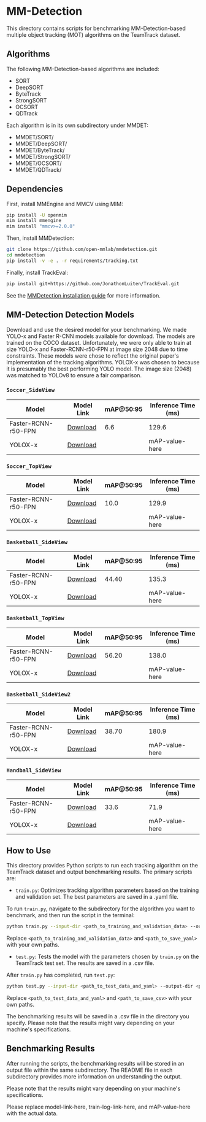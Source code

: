 # MM-Detection

This directory contains scripts for benchmarking MM-Detection-based multiple object tracking (MOT) algorithms on the TeamTrack dataset.

## Algorithms

The following MM-Detection-based algorithms are included:

- SORT
- DeepSORT
- ByteTrack
- StrongSORT
- OCSORT
- QDTrack

Each algorithm is in its own subdirectory under MMDET:

- MMDET/SORT/
- MMDET/DeepSORT/
- MMDET/ByteTrack/
- MMDET/StrongSORT/
- MMDET/OCSORT/
- MMDET/QDTrack/

## Dependencies

First, install MMEngine and MMCV using MIM:

```bash
pip install -U openmim
mim install mmengine
mim install "mmcv>=2.0.0"
```

Then, install MMDetection:

```bash
git clone https://github.com/open-mmlab/mmdetection.git
cd mmdetection
pip install -v -e . -r requirements/tracking.txt
```

Finally, install TrackEval:

```bash
pip install git+https://github.com/JonathonLuiten/TrackEval.git
```

See the [MMDetection installation guide](https://mmdetection.readthedocs.io/en/latest/get_started.html) for more information.

## MM-Detection Detection Models

Download and use the desired model for your benchmarking. We made YOLO-x and Faster R-CNN models available for download. The models are trained on the COCO dataset. Unfortunately, we were only able to train at size YOLO-x and Faster-RCNN-r50-FPN at image size 2048 due to time constraints. These models were chose to reflect the original paper's implementation of the tracking algorithms. YOLOX-x was chosen to because it is presumably the best performing YOLO model. The image size (2048) was matched to YOLOv8 to ensure a fair comparison.

### `Soccer_SideView`

| Model               | Model Link    | mAP@50:95 | Inference Time (ms) |
| ------------------- | ------------- | --------- | ------------------- |
| Faster-RCNN-r50-FPN | [Download](#) | 6.6       | 129.6               |
| YOLOX-x             | [Download](#) |           | mAP-value-here      |

### `Soccer_TopView`

| Model               | Model Link    | mAP@50:95 | Inference Time (ms) |
| ------------------- | ------------- | --------- | ------------------- |
| Faster-RCNN-r50-FPN | [Download](#) | 10.0      | 129.9               |
| YOLOX-x             | [Download](#) |           | mAP-value-here      |

### `Basketball_SideView`

| Model               | Model Link    | mAP@50:95 | Inference Time (ms) |
| ------------------- | ------------- | --------- | ------------------- |
| Faster-RCNN-r50-FPN | [Download](#) | 44.40     | 135.3               |
| YOLOX-x             | [Download](#) |           | mAP-value-here      |

### `Basketball_TopView`

| Model               | Model Link    | mAP@50:95 | Inference Time (ms) |
| ------------------- | ------------- | --------- | ------------------- |
| Faster-RCNN-r50-FPN | [Download](#) | 56.20     | 138.0               |
| YOLOX-x             | [Download](#) |           | mAP-value-here      |

### `Basketball_SideView2`

| Model               | Model Link    | mAP@50:95 | Inference Time (ms) |
| ------------------- | ------------- | --------- | ------------------- |
| Faster-RCNN-r50-FPN | [Download](#) | 38.70     | 180.9               |
| YOLOX-x             | [Download](#) |           | mAP-value-here      |

### `Handball_SideView`

| Model               | Model Link    | mAP@50:95 | Inference Time (ms) |
| ------------------- | ------------- | --------- | ------------------- |
| Faster-RCNN-r50-FPN | [Download](#) | 33.6      | 71.9                |
| YOLOX-x             | [Download](#) |           | mAP-value-here      |


## How to Use

This directory provides Python scripts to run each tracking algorithm on the TeamTrack dataset and output benchmarking results. The primary scripts are:

- `train.py`: Optimizes tracking algorithm parameters based on the training and validation set. The best parameters are saved in a .yaml file.

To run `train.py`, navigate to the subdirectory for the algorithm you want to benchmark, and then run the script in the terminal:

```bash
python train.py --input-dir <path_to_training_and_validation_data> --output-dir <path_to_save_yaml>
```

Replace `<path_to_training_and_validation_data>` and `<path_to_save_yaml>` with your own paths.

- `test.py`: Tests the model with the parameters chosen by `train.py` on the TeamTrack test set. The results are saved in a .csv file.

After `train.py` has completed, run `test.py`:

```bash
python test.py --input-dir <path_to_test_data_and_yaml> --output-dir <path_to_save_csv>
```

Replace `<path_to_test_data_and_yaml>` and `<path_to_save_csv>` with your own paths.

The benchmarking results will be saved in a .csv file in the directory you specify. Please note that the results might vary depending on your machine's specifications.

## Benchmarking Results

After running the scripts, the benchmarking results will be stored in an output file within the same subdirectory. The README file in each subdirectory provides more information on understanding the output.

Please note that the results might vary depending on your machine's specifications.

Please replace model-link-here, train-log-link-here, and mAP-value-here with the actual data.
